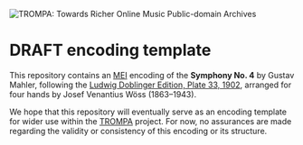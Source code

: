 ![TROMPA: Towards Richer Online Music Public-domain Archives](https://trompamusic.eu/sites/default/files/top-bar-logo_0_0.png)

# DRAFT encoding template

This repository contains an [MEI](https://music-encoding.org) encoding of the 
**Symphony No. 4** by Gustav Mahler, 
following the [Ludwig Doblinger Edition, Plate 33, 1902](https://imslp.org/wiki/Special:ReverseLookup/64566), 
arranged for four hands by Josef Venantius Wöss (1863–1943).

We hope that this repository will eventually serve as an encoding template for wider use within the [TROMPA](https://trompamusic.eu) 
project. For now, no assurances are made regarding the validity or consistency of this encoding or its structure. 
